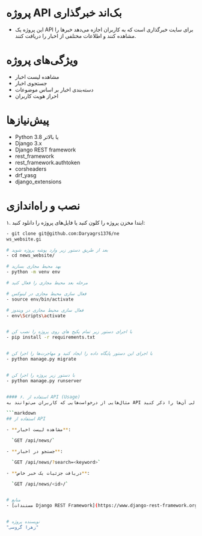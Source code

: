 # پروژه API بک‌اند خبرگذاری

- این پروژه یک API برای سایت خبرگذاری است که به کاربران اجازه می‌دهد خبرها را مشاهده کنند و اطلاعات مختلفی از اخبار را دریافت کنند.


# ویژگی‌های پروژه
- مشاهده لیست اخبار
- جستجوی اخبار
- دسته‌بندی اخبار بر اساس موضوعات
- احراز هویت کاربران


# پیش‌نیازها
- Python 3.8 یا بالاتر
- Django 3.x
- Django REST framework
- rest_framework
- rest_framework.authtoken
- corsheaders
- drf_yasg
- django_extensions


# نصب و راه‌اندازی

۱. ابتدا مخزن پروژه را کلون کنید یا فایل‌های پروژه را دانلود کنید:

```bash
- git clone git@github.com:Daryagrs1376/ne
ws_website.gi

# بعد از طریق دستور زیر وارد پوشه پروژه شوید
- cd news_website/

# بهد محیط مجازی بسازید
- python -m venv env

# مرحله بعد محیط مجازی را فعال کنید

# فعال سازی محیط مجازی در لینوکس
- source env/bin/activate 

# فعال سازی محیط مجازی در ویندوز
- env\Scripts\activate


# با اجرای دستور زیر تمام پکیج های روی پروژه را نصب کن
- pip install -r requirements.txt


# با اجرای این دستور پایگاه داده را ایجاد کنید و مهاجرت‌ها را اجرا کن
- python manage.py migrate


# با دستور زیر پروژه را اجرا کن
- python manage.py runserver


#### ۶. استفاده از API (Usage)
مثال‌هایی از درخواست‌هایی که کاربران می‌توانند به API بفرستند، به همراه پاسخ‌های احتمالی آن‌ها را ذکر کنید.

```markdown
## استفاده از API

- **مشاهده لیست اخبار**:

  `GET /api/news/`

- **جستجو در اخبار**:

  `GET /api/news/?search=<keyword>`

- **دریافت جزئیات یک خبر خاص**:

  `GET /api/news/<id>/`


# منابع
- [مستندات Django REST Framework](https://www.django-rest-framework.org/)


# نویسنده پروژه
"زهرا گروسی"

